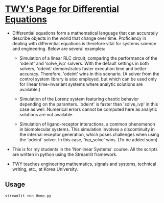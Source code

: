 # [TWY's Page for Differential Equations](https://diff_eqn.streamlit.app/)

* Differential equations form a mathematical language that can
  accurately describe objects in the world that change over time.
  Proficiency in dealing with differential equations is therefore
  vital for systems science and engineering. Below are several
  examples:

  - Simulation of a linear RLC circuit, comparing the performance
    of the 'odeint' and 'solve_ivp' solvers. With the default
    settings in both solvers, 'odeint' demonstrates faster
    execution time and better accuracy. Therefore, 'odeint'
    wins in this scenario. (A solver from the control system
    library is also employed, but which can be used only
    for linear time-invariant systems where analytic solutions
    are available.)

  - Simulation of the Lorenz system featuring chaotic behavior
    depending on the paramters. 'odeint' is faster than 'solve_ivp'
    in this case as well. Numerical errors cannot be computed here
    as analytic solutions are not available.

  - Simulation of ligand-receptor interactions, a common phenomenon
    in biomolecular systems. This simulation involves a discontinuity
    in the internal receptor generation, which poses challenges
    when using the 'odeint' solver. In this case, 'ivp_solve'
    wins. (To be added soon)

* This is for my students in the 'Nonlinear Systems' course.
  All the scripts are written in python using the
  Streamlit framework.

* TWY teaches engineering mathematics, signals and systems,
  technical writing, etc., at Korea University.

## Usage
```python
streamlit run Home.py
```
